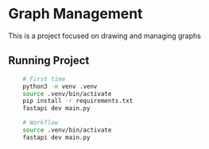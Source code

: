 # Graph Management

This is a project focused on drawing and managing graphs


## Running Project

```bash
    # First time
    python3 -m venv .venv
    source .venv/bin/activate
    pip install -r requirements.txt
    fastapi dev main.py
```

```bash
    # Workflow
    source .venv/bin/activate
    fastapi dev main.py
```